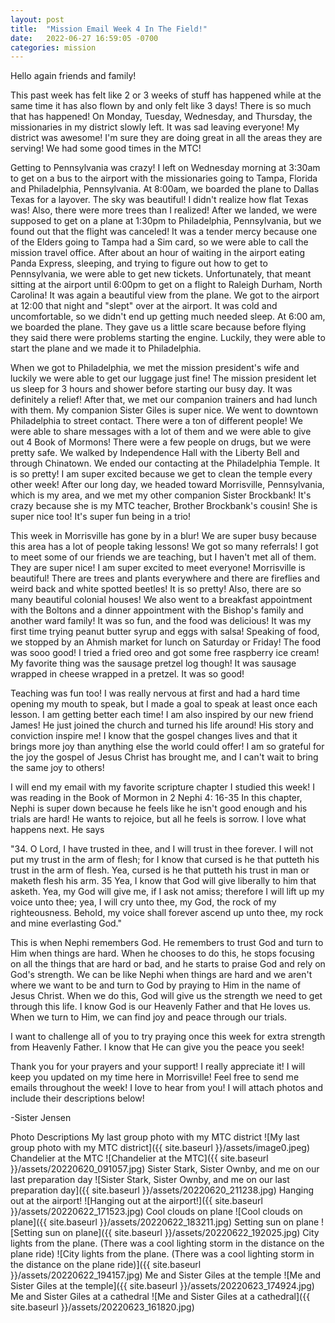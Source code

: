 ```yaml
---
layout: post
title:  "Mission Email Week 4 In The Field!"
date:   2022-06-27 16:59:05 -0700
categories: mission
---
```

Hello again friends and family!

This past week has felt like 2 or 3 weeks of stuff has happened while at the same time it has also flown by and only felt like 3 days! There is so much that has happened! On Monday, Tuesday, Wednesday, and Thursday, the missionaries in my district slowly left. It was sad leaving everyone! My district was awesome! I'm sure they are doing great in all the areas they are serving! We had some good times in the MTC!

Getting to Pennsylvania was crazy! I left on Wednesday morning at 3:30am to get on a bus to the airport with the missionaries going to Tampa, Florida and Philadelphia,  Pennsylvania. At 8:00am, we boarded the plane to Dallas Texas for a layover. The sky was beautiful! I didn't realize how flat Texas was! Also, there were more trees than I realized! After we landed, we were supposed to get on a plane at 1:30pm to Philadelphia, Pennsylvania, but we found out that the flight was canceled! It was a tender mercy because one of the Elders going to Tampa had a Sim card, so we were able to call the mission travel office.  After about an hour of waiting in the airport eating Panda Express, sleeping, and trying to figure out how to get to Pennsylvania,  we were able to get new tickets. Unfortunately,  that meant sitting at the airport until 6:00pm to get on a flight to Raleigh Durham, North Carolina! It was again a beautiful view from the plane. We got to the airport at 12:00 that night and "slept" over at the airport. It was cold and uncomfortable, so we didn't end up getting much needed sleep. At 6:00 am, we boarded the plane. They gave us a little scare because before flying they said there were problems starting the engine.  Luckily,  they were able to start the plane and we made it to Philadelphia.

When we got to Philadelphia, we met the mission president's wife and luckily we were able to get our luggage just fine! The mission president let us sleep for 3 hours and shower before starting our busy day. It was definitely a relief! After that, we met our companion trainers and had lunch with them. My companion Sister Giles is super nice. We went to downtown Philadelphia to street contact. There were a ton of different people! We were able to share messages with a lot of them and we were able to give out 4 Book of Mormons! There were a few people on drugs, but we were pretty safe. We walked by Independence Hall with the Liberty Bell and through Chinatown.  We ended our contacting at the Philadelphia Temple. It is so pretty! I am super excited because we get to clean the temple every other week! After our long day, we headed toward Morrisville, Pennsylvania, which is my area, and we met my other companion Sister Brockbank! It's crazy because she is my MTC teacher, Brother Brockbank's cousin! She is super nice too! It's super fun being in a trio!

This week in Morrisville has gone by in a blur! We are super busy because this area has a lot of people taking lessons! We got so many referrals! I got to meet some of our friends we are teaching,  but I haven't met all of them. They are super nice! I am super excited to meet everyone! Morrisville is beautiful! There are trees and plants everywhere and there are fireflies and weird back and white spotted beetles! It is so pretty! Also, there are so many beautiful colonial houses! We also went to a breakfast appointment with the Boltons and a dinner appointment with the Bishop's family and another ward family! It was so fun, and the food was delicious! It was my first time trying peanut butter syrup and eggs with salsa! Speaking of food, we stopped by an Ahmish market for lunch on Saturday or Friday! The food was sooo good! I tried a fried oreo and got some free raspberry ice cream! My favorite thing was the sausage pretzel log though! It was sausage wrapped in cheese wrapped in a pretzel. It was so good!

Teaching was fun too! I was really nervous at first and had a hard time opening my mouth to speak, but I made a goal to speak at least once each lesson. I am getting better each time! I am also inspired by our new friend James! He just joined the church and turned his life around! His story and conviction inspire me! I know that the gospel changes lives and that it brings more joy than anything else the world could offer! I am so grateful for the joy the gospel of Jesus Christ has brought me,  and I can't wait to bring the same joy to others!

I will end my email with my favorite scripture chapter I studied this week! I was reading in the Book of Mormon in 2 Nephi 4: 16-35 In this chapter, Nephi is super down because he feels like he isn't good enough and his trials are hard! He wants to rejoice, but all he feels is sorrow. I love what happens next. He says

"34. O Lord, I have trusted in thee, and I will trust in thee forever. I will not put my trust in the arm of flesh; for I know that cursed is he that putteth his trust in the arm of flesh. Yea, cursed is he that putteth his trust in man or maketh flesh his arm.
35 Yea, I know that God will give liberally to him that asketh. Yea, my God will give me, if I ask not amiss; therefore I will lift up my voice unto thee; yea, I will cry unto thee, my God, the rock of my righteousness. Behold, my voice shall forever ascend up unto thee, my rock and mine everlasting God."

This is when Nephi remembers God. He remembers to trust God and turn to Him when things are hard.  When he chooses to do this, he stops focusing on all the things that are hard or bad, and he starts to praise God and rely on God's strength. We can be like Nephi when things are hard and we aren't where we want to be and turn to God by praying to Him in the name of Jesus Christ. When we do this, God will give us the strength we need to get through this life. I know God is our Heavenly Father and that He loves us. When we turn to Him, we can find joy and peace through our trials. 

I want to challenge all of you to try praying once this week for extra strength from Heavenly Father. I know that He can give you the peace you seek!

Thank you for your prayers and your support! I really appreciate it! I will keep you updated on my time here in Morrisville! Feel free to send me emails throughout the week! I love to hear from you! I will attach photos and include their descriptions below!

-Sister Jensen

Photo Descriptions
My last group photo with my MTC district
![My last group photo with my MTC district]({{ site.baseurl }}/assets/image0.jpeg)
Chandelier at the MTC
![Chandelier at the MTC]({{ site.baseurl }}/assets/20220620_091057.jpg)
Sister Stark, Sister Ownby, and me on our last preparation day
![Sister Stark, Sister Ownby, and me on our last preparation day]({{ site.baseurl }}/assets/20220620_211238.jpg)
Hanging out at the airport!
![Hanging out at the airport!]({{ site.baseurl }}/assets/20220622_171523.jpg)
Cool clouds on plane
![Cool clouds on plane]({{ site.baseurl }}/assets/20220622_183211.jpg)
Setting sun on plane
![Setting sun on plane]({{ site.baseurl }}/assets/20220622_192025.jpg)
City lights from the plane. (There was a cool lighting storm in the distance on the plane ride)
![City lights from the plane. (There was a cool lighting storm in the distance on the plane ride)]({{ site.baseurl }}/assets/20220622_194157.jpg)
Me and Sister Giles at the temple
![Me and Sister Giles at the temple]({{ site.baseurl }}/assets/20220623_174924.jpg)
Me and Sister Giles at a cathedral
![Me and Sister Giles at a cathedral]({{ site.baseurl }}/assets/20220623_161820.jpg)
